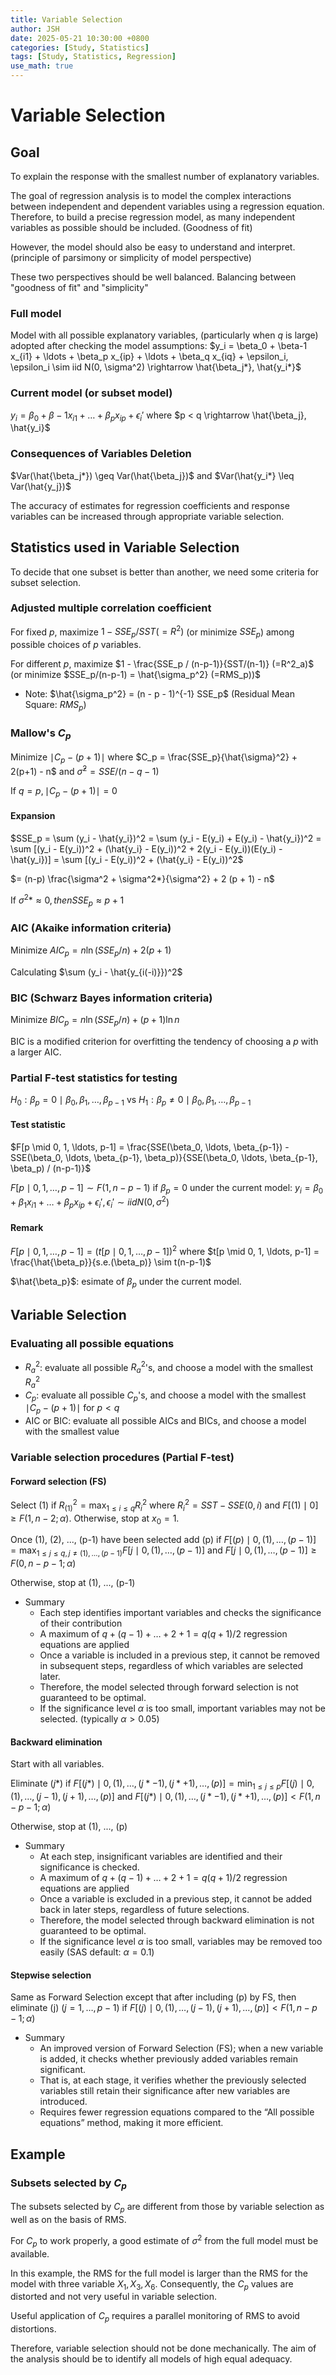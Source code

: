 ```yaml
---
title: Variable Selection
author: JSH
date: 2025-05-21 10:30:00 +0800
categories: [Study, Statistics]
tags: [Study, Statistics, Regression]
use_math: true
---
```


# Variable Selection

## Goal
To explain the response with the smallest number of explanatory variables.
<!-- 중요한 교란변수의 경우에는 variable selection에서 빼서 포함시키기. 이외에는 유의성이 떨어지는 변수는 빼서 모델 만들기 -->

The goal of regression analysis is to model the complex interactions between independent and dependent variables using a regression equation.
Therefore, to build a precise regression model, as many independent variables as possible should be included. (Goodness of fit)

However, the model should also be easy to understand and interpret. (principle of parsimony or simplicity of model perspective)

These two perspectives should be well balanced.
Balancing between "goodness of fit" and "simplicity"

### Full model
Model with all possible explanatory variables, (particularly when $q$ is large) adopted after checking the model assumptions:
$y_i = \beta_0 + \beta-1 x_{i1} + \ldots + \beta_p x_{ip} + \ldots + \beta_q x_{iq} + \epsilon_i, \epsilon_i \sim iid N(0, \sigma^2) \rightarrow \hat{\beta_j*}, \hat{y_i*}$

### Current model (or subset model)
$y_i = \beta_0 + \beta-1 x_{i1} + \ldots + \beta_p x_{ip} + \epsilon_i'$ where $p < q \rightarrow \hat{\beta_j}, \hat{y_i}$

### Consequences of Variables Deletion
$Var(\hat{\beta_j*}) \geq Var(\hat{\beta_j})$ and $Var(\hat{y_i*} \leq Var(\hat{y_j})$

The accuracy of estimates for regression coefficients and response variables can be increased through appropriate variable selection.

## Statistics used in Variable Selection
To decide that one subset is better than another, we need some criteria for subset selection.

### Adjusted multiple correlation coefficient
For fixed $p$, maximize $1-SSE_p/SST (= R^2)$ (or minimize $SSE_p$) among possible choices of $p$ variables.

For different $p$, maximize $1 - \frac{SSE_p / (n-p-1)}{SST/(n-1)} (=R^2_a)$ (or minimize $SSE_p/(n-p-1) = \hat{\sigma_p^2} (=RMS_p))$

* Note: $\hat{\sigma_p^2} = (n - p - 1)^{-1} SSE_p$ (Residual Mean Square: $RMS_p$)

### Mallow's $C_p$
Minimize $\mid C_p - (p+1) \mid$ where $C_p = \frac{SSE_p}{\hat{\sigma}^2} + 2(p+1) - n$ and $\hat{\sigma}^2 = SSE/(n-q-1)$

If $q = p, \mid C_p - (p+1) \mid = 0$

<!-- Mallow's C_p에서 sigma는 full model에서 나옴. -->

#### Expansion
$SSE_p = \sum (y_i - \hat{y_i})^2 = \sum (y_i - E(y_i) + E(y_i) - \hat{y_i})^2 = \sum [(y_i - E(y_i))^2 + (\hat{y_i} - E(y_i))^2 + 2(y_i - E(y_i))(E(y_i) - \hat{y_i})] = \sum [(y_i - E(y_i))^2 + (\hat{y_i} - E(y_i))^2$

$= (n-p) \frac{\sigma^2 + \sigma^2*}{\sigma^2} + 2 (p + 1) - n$

If $\sigma^2* \approx 0, then SSE_p \approx p+1$

<!-- 따라서 E(y_i)와 \hat{y_i}가 가깝게 하는게 목적 -->

### AIC (Akaike information criteria)
<!-- train/test 개념으로 i번째 데이터를 빼고 모형을 만든 후 i번째 데이터로 test -->

Minimize $AIC_p = n \ln (SSE_p / n) + 2(p+1)$

Calculating $\sum (y_i - \hat{y_{i(-i)}})^2$

### BIC (Schwarz Bayes information criteria)
Minimize $BIC_p = n \ln (SSE_p / n) + (p+1) \ln n$

BIC is a modified criterion for overfitting the tendency of choosing a $p$ with a larger AIC.

### Partial F-test statistics for testing
$H_0: \beta_p = 0 \mid \beta_0, \beta_1, \ldots, \beta_{p-1}$ vs $H_1: \beta_p \neq 0 \mid \beta_0, \beta_1, \ldots, \beta_{p-1}$

#### Test statistic
$F[p \mid 0, 1, \ldots, p-1] = \frac{SSE(\beta_0, \ldots, \beta_{p-1}) - SSE(\beta_0, \ldots, \beta_{p-1}, \beta_p)}{SSE(\beta_0, \ldots, \beta_{p-1}, \beta_p) / (n-p-1)}$

$F[p \mid 0, 1, \ldots, p-1] \sim F(1, n-p-1)$ if $\beta_p = 0$ under the current model: $y_i = \beta_0 + \beta_1 x_{i1} + \ldots + \beta_p x_{ip} + \epsilon_i', \epsilon_i' \sim iid N(0, \sigma^2)$

#### Remark
$F[p \mid 0, 1, \ldots, p-1] = (t[p \mid 0, 1, \ldots, p-1])^2$ where $t[p \mid 0, 1, \ldots, p-1] = \frac{\hat{\beta_p}}{s.e.(\beta_p)} \sim t(n-p-1)$

$\hat{\beta_p}$: esimate of $\beta_p$ under the current model.

## Variable Selection

### Evaluating all possible equations
* $R^2_a$: evaluate all possible $R^2_a$'s, and choose a model with the smallest $R^2_a$
* $C_p$: evaluate all possible $C_p$'s, and choose a model with the smallest $\mid C_p - (p+1) \mid$ for $p < q$
* AIC or BIC: evaluate all possible AICs and BICs, and choose a model with the smallest value

### Variable selection procedures (Partial F-test)

#### Forward selection (FS)
Select (1) if $R^2_{(1)} = \max_{1 \leq i \leq q} R^2_i$ where $R^2_i = SST-SSE(0, i)$ and $F[(1) \mid 0] \geq F(1, n-2;\alpha)$.
Otherwise, stop at $x_0 = 1$.

Once (1), (2), ..., (p-1) have been selected add (p) if $F[(p) \mid 0, (1), \ldots, (p-1)] = \max_{1 \leq j \leq q, j \neq (1), \ldots, (p-1)} F[j \mid 0, (1), \ldots, (p-1)]$
and $F[j \mid 0, (1), \ldots, (p-1)] \geq F(0, n-p-1; \alpha)$

<!-- 즉, p-value가 작으면 선택 -->

Otherwise, stop at (1), ..., (p-1)

* Summary
  * Each step identifies important variables and checks the significance of their contribution
  * A maximum of $q + (q-1) + \ldots + 2 + 1 = q(q+1)/2$ regression equations are applied
  * Once a variable is included in a previous step, it cannot be removed in subsequent steps, regardless of which variables are selected later.
  * Therefore, the model selected through forward selection is not guaranteed to be optimal.
  * If the significance level $\alpha$ is too small, important variables may not be selected. (typically $\alpha > 0.05$)

#### Backward elimination
Start with all variables.

Eliminate $(j*)$ if $F[(j*) \mid 0, (1), \ldots, (j*-1), (j*+1), \ldots, (p)] = \min_{1 \leq j \leq p} F[(j) \mid 0, (1), \ldots, (j-1), (j+1), \ldots, (p)]$
and $F[(j*) \mid 0, (1), \ldots, (j*-1), (j*+1), \ldots, (p)] < F(1, n-p-1; \alpha)$

<!-- p-value가 크면 선택 -->

Otherwise, stop at (1), ..., (p)

* Summary
  * At each step, insignificant variables are identified and their significance is checked.
  * A maximum of $q + (q-1) + \ldots + 2 + 1 = q(q+1)/2$ regression equations are applied
  * Once a variable is excluded in a previous step, it cannot be added back in later steps, regardless of future selections.
  * Therefore, the model selected through backward elimination is not guaranteed to be optimal.
  * If the significance level $\alpha$ is too small, variables may be removed too easily (SAS default: $\alpha = 0.1$)

#### Stepwise selection
Same as Forward Selection except that after including (p) by FS, then eliminate (j) ($j = 1, \ldots, p-1)$ if $F[(j) \mid 0, (1), \ldots, (j-1), (j+1), \ldots, (p)] < F(1, n-p-1; \alpha)$

* Summary
  * An improved version of Forward Selection (FS); when a new variable is added, it checks whether previously added variables remain significant.
  * That is, at each stage, it verifies whether the previously selected variables still retain their significance after new variables are introduced.
  * Requires fewer regression equations compared to the “All possible equations” method, making it more efficient.

<!-- multicollinearity가 존재하는 경우에 세 가지 방법 다 문제가 될 수 있음에 주의. 반드시 확인하고 들어가야 한다. 그나마 backward elimination이 더 낫다
또한, stopping rule이 뭔지에 따라서 언제 멈추는지 달라지기 때문에 주의. (예시 보면서 파악)
-->

## Example
### Subsets selected by $C_p$

The subsets selected by $C_p$ are different from those by variable selection as well as on the basis of RMS.

For $C_p$ to work properly, a good estimate of $\sigma^2$ from the full model must be available. <!-- 실제로는 충족되지 않는 경우가 많다. 이 때문에 C_p를 model selection에 많이 이용하지 않음 -->

In this example, the RMS for the full model is larger than the RMS for the model with three variable $X_1, X_3, X_6$.
Consequently, the $C_p$ values are distorted and not very useful in variable selection.

Useful application of $C_p$ requires a parallel monitoring of RMS to avoid distortions.

<!-- 33페이지의 Rank는 C_p 기준으로 몇번째로 좋은 모델인지. 
예를들어 X1, X4가 들어간 모델의 경우 설명변수가 2개 들어간 모델들의 C_p 전부 확인했을 때 2번째로 좋은 모델이라는 의미
32페이지의 경우에는 RMSE를 기준으로 rank 매겼을 때..-->

Therefore, variable selection should not be done mechanically.
The aim of the analysis should be to identify all models of high equal adequacy.

<!-- 실제 역학 분석에서 중요한 confounder는 유의하지 않아도 모델에 포함시키는게 좋다. 샘플수가 충분히 크지 않아서 유의하지 않을 수도 있기 때문. 특히 나이, 성별은 유의성과 상관없이 포함시키기 -->

<!-- FM vs. RM의 F 통계량은 차이가 있는 beta값의 t 통계량의 제곱과 같다. 예시 잘 파악하기 -->
